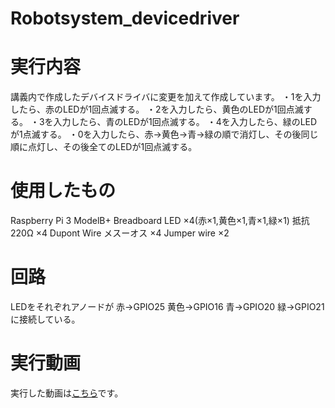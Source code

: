 # Robotsystem_devicedriver
# 実行内容
講義内で作成したデバイスドライバに変更を加えて作成しています。
 ・1を入力したら、赤のLEDが1回点滅する。
 ・2を入力したら、黄色のLEDが1回点滅する。
 ・3を入力したら、青のLEDが1回点滅する。
 ・4を入力したら、緑のLEDが1点滅する。
 ・0を入力したら、赤→黄色→青→緑の順で消灯し、その後同じ順に点灯し、その後全てのLEDが1回点滅する。
# 使用したもの
 Raspberry Pi 3 ModelB+ 
 Breadboard 
 LED ×4(赤×1,黄色×1,青×1,緑×1) 
 抵抗　220Ω ×4 
 Dupont Wire メスーオス ×4 
 Jumper wire ×2 
# 回路
LEDをそれぞれアノードが 
 赤→GPIO25 
 黄色→GPIO16 
 青→GPIO20 
 緑→GPIO21 
 に接続している。 
# 実行動画
実行した動画は[こちら](https://www.youtube.com/watch?v=FUy7c3xXVaw)です。
